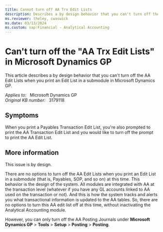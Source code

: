 ```yaml
---
title: Cannot turn off AA Trx Edit Lists
description: Describes a by design behavior that you can't turn off the AA Trx Edit Lists in Microsoft Dynamics GP.
ms.reviewer: theley, cwaswick
ms.date: 03/13/2024
ms.custom: sap:Financial - Analytical Accounting
---
```

# Can't turn off the "AA Trx Edit Lists" in Microsoft Dynamics GP

This article describes a by design behavior that you can't turn off the AA Edit Lists when you print an Edit List in a submodule in Microsoft Dynamics GP.

_Applies to:_ &nbsp; Microsoft Dynamics GP  
_Original KB number:_ &nbsp; 3179118

## Symptoms

When you print a Payables Transaction Edit List, you're also prompted to print the AA Transaction Edit List and you would like to turn off the prompt to print the AA Edit List.

## More information

This issue is by design.

There are no options to turn off the AA Edit Lists when you print an Edit List in a submodule (that is, Payables, SOP, and so on) at this time. This behavior is the design of the system. All modules are integrated with AA at the transaction level (whatever if you have any GL accounts linked to AA used on the transaction or not). And this is how the system tracks and alerts you what transactional information is updated to the AA tables. So, there are no options to turn this AA edit list off at this time, without inactivating the Analytical Accounting module.

However, you can only turn off the AA Posting Journals under **Microsoft Dynamics GP** > **Tools** > **Setup** > **Posting** > **Posting**.
